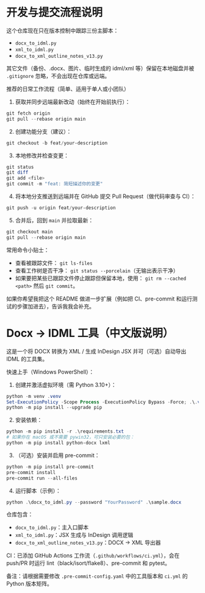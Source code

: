 # 开发与提交流程说明

这个仓库现在只在版本控制中跟踪三份主脚本：

 - `docx_to_idml.py`
 - `xml_to_idml.py`
 - `docx_to_xml_outline_notes_v13.py`

其它文件（备份、.docx、图片、临时生成的 idml/xml 等）保留在本地磁盘并被 `.gitignore` 忽略，不会出现在仓库或远端。

推荐的日常工作流程（简单、适用于单人或小团队）

1. 获取并同步远端最新改动（始终在开始前执行）：

```powershell
git fetch origin
git pull --rebase origin main
```

2. 创建功能分支（建议）：

```powershell
git checkout -b feat/your-description
```

3. 本地修改并检查变更：

```powershell
git status
git diff
git add <file>
git commit -m "feat: 简短描述你的变更"
```

4. 将本地分支推送到远端并在 GitHub 提交 Pull Request（做代码审查与 CI）：

```powershell
git push -u origin feat/your-description
```

5. 合并后，回到 `main` 并拉取最新：

```powershell
git checkout main
git pull --rebase origin main
```

常用命令小贴士：
- 查看被跟踪文件： `git ls-files`
- 查看工作树是否干净： `git status --porcelain`（无输出表示干净）
- 如果要把某些已跟踪文件停止跟踪但保留本地，使用：
	`git rm --cached <path>` 然后 `git commit`。

如果你希望我把这个 README 做进一步扩展（例如把 CI、pre-commit 和运行测试的步骤加进去），告诉我我会补充。
# Docx -> IDML 工具（中文版说明）

这是一个将 DOCX 转换为 XML / 生成 InDesign JSX 并可（可选）自动导出 IDML 的工具集。

快速上手（Windows PowerShell）：

1. 创建并激活虚拟环境（需 Python 3.10+）：

```powershell
python -m venv .venv
Set-ExecutionPolicy -Scope Process -ExecutionPolicy Bypass -Force; .\.venv\Scripts\Activate.ps1
python -m pip install --upgrade pip
```

2. 安装依赖：

```powershell
python -m pip install -r .\requirements.txt
# 如果你在 macOS 或不需要 pywin32，可只安装必要的包：
python -m pip install python-docx lxml
```

3. （可选）安装并启用 pre-commit：

```powershell
python -m pip install pre-commit
pre-commit install
pre-commit run --all-files
```

4. 运行脚本（示例）：

```powershell
python .\docx_to_idml.py --password "YourPassword" .\sample.docx
```

仓库包含：
- `docx_to_idml.py`：主入口脚本
- `xml_to_idml.py`：JSX 生成与 InDesign 调用逻辑
- `docx_to_xml_outline_notes_v13.py`：DOCX -> XML 导出器

CI：已添加 GitHub Actions 工作流（`.github/workflows/ci.yml`），会在 push/PR 时运行 lint（black/isort/flake8）、pre-commit 和 pytest。

备注：请根据需要修改 `.pre-commit-config.yaml` 中的工具版本和 `ci.yml` 的 Python 版本矩阵。

